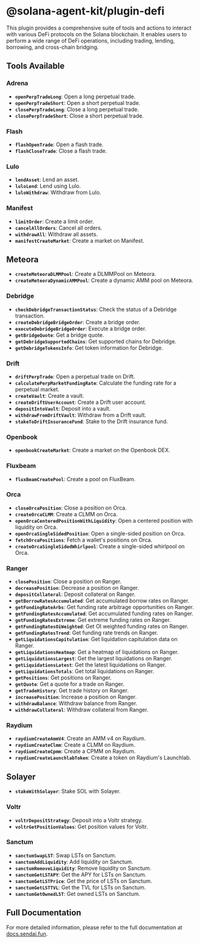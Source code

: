 # @solana-agent-kit/plugin-defi

This plugin provides a comprehensive suite of tools and actions to interact with various DeFi protocols on the Solana blockchain. It enables users to perform a wide range of DeFi operations, including trading, lending, borrowing, and cross-chain bridging.

## Tools Available

### Adrena
- **`openPerpTradeLong`**: Open a long perpetual trade.
- **`openPerpTradeShort`**: Open a short perpetual trade.
- **`closePerpTradeLong`**: Close a long perpetual trade.
- **`closePerpTradeShort`**: Close a short perpetual trade.

### Flash
- **`flashOpenTrade`**: Open a flash trade.
- **`flashCloseTrade`**: Close a flash trade.

### Lulo
- **`lendAsset`**: Lend an asset.
- **`luloLend`**: Lend using Lulo.
- **`luloWithdraw`**: Withdraw from Lulo.

### Manifest
- **`limitOrder`**: Create a limit order.
- **`cancelAllOrders`**: Cancel all orders.
- **`withdrawAll`**: Withdraw all assets.
- **`manifestCreateMarket`**: Create a market on Manifest.

## Meteora

- **`createMeteoraDLMMPool`**: Create a DLMMPool on Meteora.
- **`createMeteoraDynamicAMMPool`**: Create a dynamic AMM pool on Meteora.

### Debridge
- **`checkDebridgeTransactionStatus`**: Check the status of a Debridge transaction.
- **`createDebridgeBridgeOrder`**: Create a bridge order.
- **`executeDebridgeBridgeOrder`**: Execute a bridge order.
- **`getBridgeQuote`**: Get a bridge quote.
- **`getDebridgeSupportedChains`**: Get supported chains for Debridge.
- **`getDebridgeTokensInfo`**: Get token information for Debridge.

### Drift
- **`driftPerpTrade`**: Open a perpetual trade on Drift.
- **`calculatePerpMarketFundingRate`**: Calculate the funding rate for a perpetual market.
- **`createVault`**: Create a vault.
- **`createDriftUserAccount`**: Create a Drift user account.
- **`depositIntoVault`**: Deposit into a vault.
- **`withdrawFromDriftVault`**: Withdraw from a Drift vault.
- **`stakeToDriftInsuranceFund`**: Stake to the Drift insurance fund.

### Openbook
- **`openbookCreateMarket`**: Create a market on the Openbook DEX.

### Fluxbeam
- **`fluxBeamCreatePool`**: Create a pool on FluxBeam.

### Orca
- **`closeOrcaPosition`**: Close a position on Orca.
- **`createOrcaCLMM`**: Create a CLMM on Orca.
- **`openOrcaCenteredPositionWithLiquidity`**: Open a centered position with liquidity on Orca.
- **`openOrcaSingleSidedPosition`**: Open a single-sided position on Orca.
- **`fetchOrcaPositions`**: Fetch a wallet's positions on Orca.
- **`createOrcaSingleSidedWhirlpool`**: Create a single-sided whirlpool on Orca.

### Ranger
- **`closePosition`**: Close a position on Ranger.
- **`decreasePosition`**: Decrease a position on Ranger.
- **`depositCollateral`**: Deposit collateral on Ranger.
- **`getBorrowRatesAccumulated`**: Get accumulated borrow rates on Ranger.
- **`getFundingRateArbs`**: Get funding rate arbitrage opportunities on Ranger.
- **`getFundingRatesAccumulated`**: Get accumulated funding rates on Ranger.
- **`getFundingRatesExtreme`**: Get extreme funding rates on Ranger.
- **`getFundingRatesOiWeighted`**: Get OI weighted funding rates on Ranger.
- **`getFundingRatesTrend`**: Get funding rate trends on Ranger.
- **`getLiquidationsCapitulation`**: Get liquidation capitulation data on Ranger.
- **`getLiquidationsHeatmap`**: Get a heatmap of liquidations on Ranger.
- **`getLiquidationsLargest`**: Get the largest liquidations on Ranger.
- **`getLiquidationsLatest`**: Get the latest liquidations on Ranger.
- **`getLiquidationsTotals`**: Get total liquidations on Ranger.
- **`getPositions`**: Get positions on Ranger.
- **`getQuote`**: Get a quote for a trade on Ranger.
- **`getTradeHistory`**: Get trade history on Ranger.
- **`increasePosition`**: Increase a position on Ranger.
- **`withdrawBalance`**: Withdraw balance from Ranger.
- **`withdrawCollateral`**: Withdraw collateral from Ranger.

### Raydium
- **`raydiumCreateAmmV4`**: Create an AMM v4 on Raydium.
- **`raydiumCreateClmm`**: Create a CLMM on Raydium.
- **`raydiumCreateCpmm`**: Create a CPMM on Raydium.
- **`raydiumCreateLaunchlabToken`**: Create a token on Raydium's Launchlab.

## Solayer
- **`stakeWithSolayer`**: Stake SOL with Solayer.

### Voltr
- **`voltrDepositStrategy`**: Deposit into a Voltr strategy.
- **`voltrGetPositionValues`**: Get position values for Voltr.

### Sanctum
- **`sanctumSwapLST`**: Swap LSTs on Sanctum.
- **`sanctumAddLiquidity`**: Add liquidity on Sanctum.
- **`sanctumRemoveLiquidity`**: Remove liquidity on Sanctum.
- **`sanctumGetLSTAPY`**: Get the APY for LSTs on Sanctum.
- **`sanctumGetLSTPrice`**: Get the price of LSTs on Sanctum.
- **`sanctumGetLSTTVL`**: Get the TVL for LSTs on Sanctum.
- **`sanctumGetOwnedLST`**: Get owned LSTs on Sanctum.

## Full Documentation

For more detailed information, please refer to the full documentation at [docs.sendai.fun](https://docs.sendai.fun).
